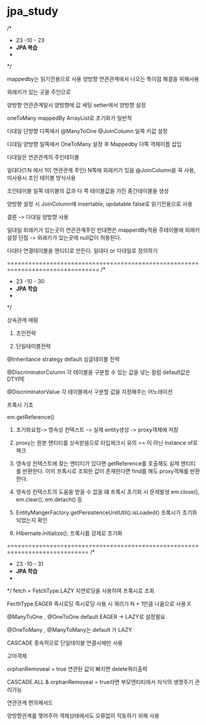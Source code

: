 # jpa_study

/* 
*   23 -10 - 23
*   **JPA 복습**
*
 */

mappedby는 읽기전용으로 사용
양방향 연관관계에서 나오는 특이점 해결을 위해사용

외래키가 있는 곳을 주인으로 

양방향 연관관계일시 양방향에 값 세팅
setter에서 양방향 설정

oneToMany
mappedBy
ArrayList로 초기화가 일반적

다대일 단방향
다쪽에서 @ManyToOne @JoinColumn 일쪽 키값 설정 

다대일 양방향
일쪽에서 OneToMany 설정 후 Mappedby 다쪽 객체이름 삽입

다대일은 연관관계의 주인테이블

일대다(1:N 에서 1이 연관관계 주인)
N쪽에 외래키가 있음
@JoinColumn을 꼭 사용, 미사용시 조인 테이블 방식사용

조인테이블
일쪽 테이블의 값과 다 쪽 테이블값을 가진 중간테이블을 생성

양방향 설정 시 JoinColumn에 insertable, updatable false로
읽기전용으로 사용

결론 -> 다대일 양방향 사용

일대일
외래키가 있는곳이 연관관계주인
반대편은 mapperdBy적용
주테이블에 외래키 설정
단점 -> 외래키가 있는곳에 null값이 허용된다.

다대다
연결테이블을 엔티티로 만든다.
일대다 or 다대일로 정의하기


================================================================================
/* 
*   23 -10 - 30
*   **JPA 학습**
*
 */

상속관계 매핑

1. 조인전략

2. 단일테이블전략

@Inheritance
strategy default 싱글테이블 전략

@DiscriminatorColumn 
각 테이블을 구분할 수 있는 값을 넣는 컬럼
default값은 DTYPE

@DiscriminatorValue
각 테이블에서 구분할 값을 지정해주는 어노테이션


프록시 기초

em.getReference() 

1. 초기화요청-> 영속성 컨텍스트 -> 실제 entity생성 -> proxy객체에 저장

2. proxy는 원본 엔티티를 상속받음으로 타입체크시 유의
== 이 아닌 instance of로 체크

3. 영속성 컨텍스트에 찾는 엔티티가 있다면 getReference를 호출해도
실제 엔티티를 반환한다. 
이미 프록시로 조회한 값이 존재한다면 find를 해도 proxy객체를 반환한다.

4. 영속성 컨텍스트의 도움을 받을 수 없을 떄 프록시 초기화 시 문제발생
em.close(), em.clear(), em.detach() 등

5. EntityMangerFactory.getPersistenceUnitUtil().isLoaded()
프록시가 초기화 되었는지 확인

6. Hibernate.initialize();
프록시를 강제로 초기화

=============================================================================
/* 
*   23 -10 - 31
*   **JPA 학습**
*
 */
fetch = FetchType.LAZY
지연로딩을 사용하여 프록시로 조회

FecthType.EAGER
즉시로딩
즉시로딩 사용 시 쿼리가 N + 1만큼 나옴으로 사용 X

@ManyToOne , @OneToOne 
default EAGER -> LAZY로 설정필요

@OneToMany , @ManyToMany는 default 가 LAZY

CASCADE
종속적으로 단일테이블 연결시에만 사용

고아객체

orphanRemoveal = true
연관된 값이 빠지면 delete쿼리출력

CASCADE.ALL & orphanRemoveal = true라면
부모엔티티에서 자식의 생명주기 관리가능

연관관계 편의메서드

양방향관계를 맺어주어 객체상태에서도 오류없이 작동하기 위해 사용

